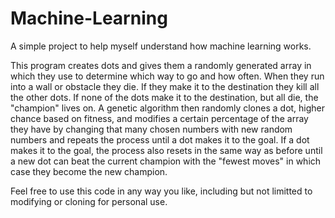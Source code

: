 # Machine-Learning
A simple project to help myself understand how machine learning works.

This program creates dots and gives them a randomly generated array in which they use to determine which way to go and how often. When they run into a wall or obstacle they die. If they make it to the destination they kill all the other dots. If none of the dots make it to the destination, but all die, the "champion" lives on. A genetic algorithm then randomly clones a dot, higher chance based on fitness, and modifies a certain percentage of the array they have by changing that many chosen numbers with new random numbers and repeats the process until a dot makes it to the goal. If a dot makes it to the goal, the process also resets in the same way as before until a new dot can beat the current champion with the "fewest moves" in which case they become the new champion.

Feel free to use this code in any way you like, including but not limitted to modifying or cloning for personal use.
